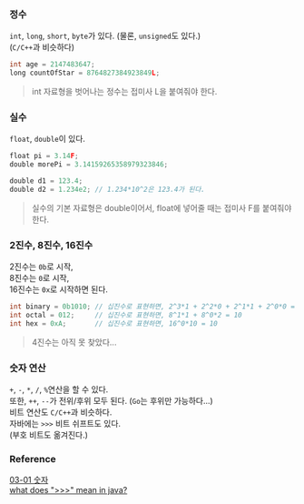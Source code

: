 ### 정수
`int`, `long`, `short`, `byte`가 있다. (물론, `unsigned`도 있다.)<br>
(`C/C++`과 비슷하다)
```go
int age = 2147483647;
long countOfStar = 8764827384923849L;
```
> int 자료형을 벗어나는 정수는 접미사 L을 붙여줘야 한다.

### 실수
`float`, `double`이 있다.<br>
```go
float pi = 3.14F;
double morePi = 3.14159265358979323846;

double d1 = 123.4;
double d2 = 1.234e2; // 1.234*10^2은 123.4가 된다.
```
> 실수의 기본 자료형은 double이어서, float에 넣어줄 때는 접미사 F를 붙여줘야 한다.

### 2진수, 8진수, 16진수
2진수는 `0b`로 시작,<br>
8진수는 `0`로 시작,<br>
16진수는 `0x`로 시작하면 된다.<br>
```java
int binary = 0b1010; // 십진수로 표현하면, 2^3*1 + 2^2*0 + 2^1*1 + 2^0*0 = 10
int octal = 012;     // 십진수로 표현하면, 8^1*1 + 8^0*2 = 10
int hex = 0xA;       // 십진수로 표현하면, 16^0*10 = 10
```

> 4진수는 아직 못 찾았다...

### 숫자 연산
`+`, `-`, `*`, `/`, `%`연산을 할 수 있다.<br>
또한, `++`, `--`가 전위/후위 모두 된다. (`Go`는 후위만 가능하다...)<br>
비트 연산도 `C/C++`과 비슷하다.<br>
자바에는 `>>>` 비트 쉬프트도 있다.<br>
(부호 비트도 옮겨진다.)<br>


### Reference
[03-01 숫자](https://wikidocs.net/204)<br>
[what does ">>>" mean in java?](https://stackoverflow.com/questions/19058859/what-does-mean-in-java)<br>

